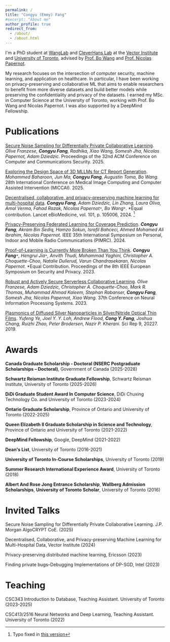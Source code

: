 ```yaml
---
permalink: /
title: "Congyu (Emmy) Fang"
#excerpt: "About me"
author_profile: true
redirect_from: 
  - /about/
  - /about.html
---
```


I'm a PhD student at [WangLab](https://wanglab.ai/) and [CleverHans Lab](https://cleverhans-lab.github.io/) at 
the [Vector Institute](https://vectorinstitute.ai/) and 
[University of Toronto](https://www.utoronto.ca/), advised by [Prof. Bo Wang](https://vectorinstitute.ai/team/bo-wang/) and 
[Prof. Nicolas Papernot](https://www.papernot.fr/). 

My research focuses on the intersection of computer security, machine learning, 
and application on healthcare. In particular, I have been working on privacy-preserving and collaborative ML that aims to
enable researchers to benefit from more diverse datasets and build better models while preserving the confidentiality and privacy of the datasets. 
I earned my MSc. in Computer Science at the University of Toronto, working with Prof. Bo Wang and Nicolas Papernot. 
I was also supported by a DeepMind Fellowship. 

Publications
======

<a href="https://eprint.iacr.org/2025/1025" target="_blank">Secure Noise Sampling for Differentially Private Collaborative Learning</a>.
<i>Olive Franzese, <b>Congyu Fang</b>, Radhika, Xiao Wang, Somesh Jha, Nicolas Papernot, Adam Dziedzic. </i>
Proceedings of the 32nd ACM Conference on Computer and Communications Security. 2025. 


<a href="https://www.arxiv.org/abs/2506.21535" target="_blank">Exploring the Design Space of 3D MLLMs for CT Report Generation</a>.
<i>Mohammed Baharoon, Jun Ma, <b>Congyu Fang</b>,
Augustin Toma, Bo Wang. </i> 28th International Conference on Medical Image Computing and Computer Assisted
Intervention (MICCAI). 2025.

<a href="https://www.sciencedirect.com/science/article/pii/S2352396424000410" target="_blank">Decentralised, collaborative, and privacy-preserving machine learning for multi-hospital data</a>.
<i><b>Congyu Fang</b>, Adam Dziedzic, Lin Zhang, Laura Oliva, Amol Verma, Fahad Razak, Nicolas Papernot`*`, Bo Wang`*`.</i> *Equal contribution.
Lancet eBioMedicine, vol. 101, p. 105006, 2024. [^1]

<a href="https://www.researchgate.net/publication/381292167_Privacy-Preserving_Federated_Learning_for_Coverage_Prediction" target="_blank">Privacy-Preserving Federated Learning for Coverage Prediction</a>.
<i><b>Congyu Fang</b>, Akram Bin Sediq, Hamza Sokun, Israfil Bahceci, Ahmed Mohamed Ali Ibrahim, Nicolas Papernot.</i>
IEEE 35th International Symposium on Personal, Indoor and Mobile Radio Communications (PIMRC). 2024.

<a href="https://arxiv.org/abs/2208.03567" target="_blank">Proof-of-Learning is Currently More Broken Than You Think</a>.
              <i><b>Congyu Fang</b>`*`, Hengrui Jia`*`, Anvith Thudi, Mohammad Yaghini, Christopher A. Choquette-Choo, Natalie Dullerud, Varun Chandrasekaran, Nicolas Papernot.</i> *Equal Contribution.
              Proceedings of the 8th IEEE European Symposium on Security and Privacy.  2023.

<a href="https://arxiv.org/abs/2310.16678" target="_blank">Robust and Actively Secure Serverless Collaborative Learning</a>.
<i>Olive Franzese, Adam Dziedzic, Christopher A. Choquette-Choo, Mark R. Thomas, Muhammad Ahmad Kaleem, Stephan Rabanser, <b>Congyu Fang</b>, Somesh Jha, Nicolas Papernot, Xiao Wang.</i> 
37th Conference on Neural Information Processing Systems. 2023.

<a href="https://www.nature.com/articles/s41598-019-56719-x" target="_blank">Plasmonics of Diffused Silver Nanoparticles in Silver/Nitride Optical Thin Films</a>.
<i>Yufeng Ye, Joel Y. Y. Loh, Andrew Flood, <b>Cong Y. Fang</b>, Joshua Chang, Ruizhi Zhao, Peter Brodersen, Nazir P. Kherani.</i> 
Sci Rep 9, 20227. 2019.

[^1]: Typo fixed in <a href="https://arxiv.org/abs/2402.00205" target="_blank">this version</a>

Awards
======
**Canada Graduate Scholarship - Doctoral (NSERC Postgraduate Scholarships – Doctoral)**, Government of Canada (2025-2028)

**Schwartz Reisman Institute Graduate Fellowship**, Schwartz Reisman Institute, University of Toronto (2025-2026)

**DiDi Graduate Student Award In Computer Science**, DiDi Chuxing Technology Co. and University of Toronto (2023-2024)

**Ontario Graduate Scholarship**, Province of Ontario and University of Toronto (2022-2025)

**Queen Elizabeth II Graduate Scholarship in Science and Technology**, Province of Ontario and University of Toronto (2021-2022)

**DeepMind Fellowship**, Google, DeepMind (2021-2022)

**Dean's List**, University of Toronto (2016-2021)

**University of Toronto In-Course Scholarships**, University of Toronto (2019)

**Summer Research International Experience Award**, University of Toronto (2018)

**Albert And Rose Jong Entrance Scholarship**, **Wallberg Admission Scholarships**, **University of Toronto Scholar**, University of Toronto (2016)


Invited Talks
======
Secure Noise Sampling for Differentially Private Collaborative Learning. J.P. Morgan AlgoCRYPT CoE. (2025)

Decentralised, Collaborative, and Privacy-preserving Machine Learning for Multi-Hospital Data, Vector Institute (2024)

Privacy-preserving distributed machine learning, Ericsson (2023)

Finding private bugs–Debugging Implementations of DP-SGD, Intel (2023)


Teaching 
======
CSC343 Introduction to Database, Teaching Assistant. University of Toronto (2023-2025)

CSC413/2516 Neural Networks and Deep Learning, Teaching Assistant. University of Toronto (2022)


